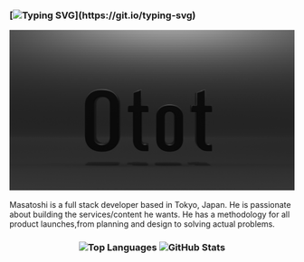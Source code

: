 ### [![Typing SVG](https://readme-typing-svg.demolab.com?font=Fira+Code&pause=1000&color=0B151B&repeat=false&random=false&width=435&lines=%F0%9F%91%8B+Hi!+I'm+Masatoshi.)](https://git.io/typing-svg)


<img src="https://raw.githubusercontent.com/otoshimtoshi/otoshimtoshi/master/images/banner.png" alt="Banner image for Otot.dev">

Masatoshi is a full stack developer based in Tokyo, Japan. He is passionate about building the services/content he wants. He has a methodology for all product launches,from planning and design to solving actual problems.


<h3 align="center">
  <img alt="Top Languages" height="200px" src="https://github-readme-stats.vercel.app/api/top-langs/?username=otoshimtoshi&layout=compact&count_private=true&show_icons=true&theme=react" />
  <img alt="GitHub Stats" height="200px" src="https://github-readme-stats.vercel.app/api?username=otoshimtoshi&count_private=true&show_icons=true&theme=react" />
</h3>